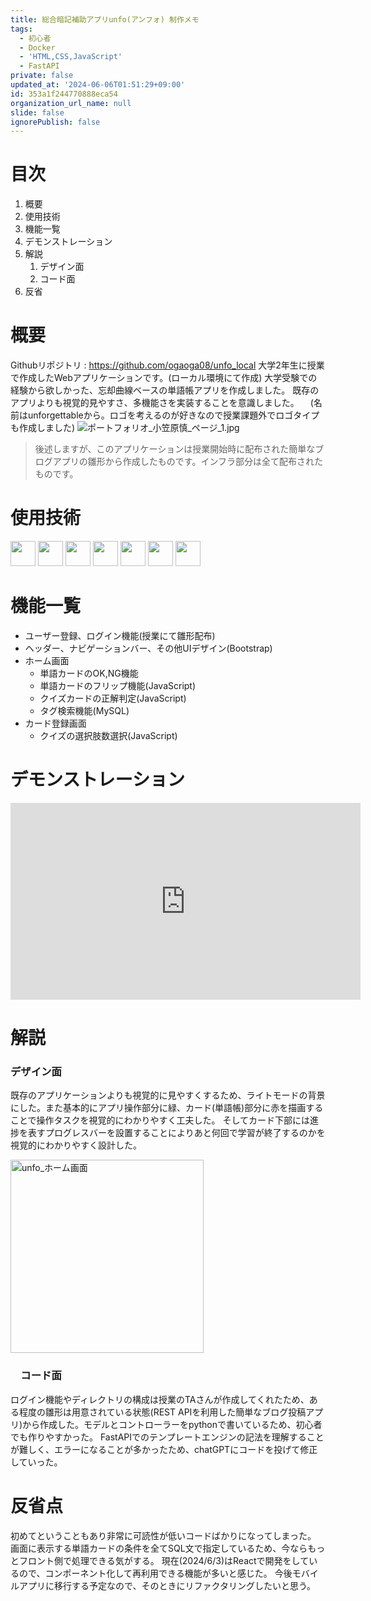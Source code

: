 ```yaml
---
title: 総合暗記補助アプリunfo(アンフォ) 制作メモ
tags:
  - 初心者
  - Docker
  - 'HTML,CSS,JavaScript'
  - FastAPI
private: false
updated_at: '2024-06-06T01:51:29+09:00'
id: 353a1f244770888eca54
organization_url_name: null
slide: false
ignorePublish: false
---
```

# 目次
1. 概要
1. 使用技術
1. 機能一覧
1. デモンストレーション
1. 解説
    1. デザイン面
    1. コード面
1. 反省
<!--1. 補足-->

# 概要
Githubリポジトリ : https://github.com/ogaoga08/unfo_local
大学2年生に授業で作成したWebアプリケーションです。(ローカル環境にて作成)
大学受験での経験から欲しかった、忘却曲線ベースの単語帳アプリを作成しました。
既存のアプリよりも視覚的見やすさ、多機能さを実装することを意識しました。
　(名前はunforgettableから。ロゴを考えるのが好きなので授業課題外でロゴタイプも作成しました)
![ポートフォリオ_小笠原慎_ページ_1.jpg](https://qiita-image-store.s3.ap-northeast-1.amazonaws.com/0/3774078/ee319386-8428-96b8-d1c8-4914f50a23b4.jpeg)

>後述しますが、このアプリケーションは授業開始時に配布された簡単なブログアプリの雛形から作成したものです。インフラ部分は全て配布されたものです。

# 使用技術
<p>
  <img src="https://img.shields.io/badge/-Html5-444444.svg?logo=html5&style=popout-square" height="40">
  <img src="https://img.shields.io/badge/-Css3-1572B6.svg?logo=css3&style=popout-square" height="40">
  <img src="https://img.shields.io/badge/-Bootstrap-563D7C.svg?logo=bootstrap&style=popout-square" height="40">
  <img src="https://img.shields.io/badge/-Javascript-ffffff.svg?logo=javascript&style=popout-square" height="40">
  <img src="https://img.shields.io/badge/-FastAPI-ffffff.svg?logo=fastapi&style=popout-square" height="40">
  <img src="https://img.shields.io/badge/-Docker-ffffff.svg?logo=docker&style=popout-square" height="40">
  <img src="https://img.shields.io/badge/-Mysql-ffa500.svg?logo=mysql&style=popout-square" height="40">
</p>

# 機能一覧
- ユーザー登録、ログイン機能(授業にて雛形配布)
- ヘッダー、ナビゲーションバー、その他UIデザイン(Bootstrap)
- ホーム画面
  - 単語カードのOK,NG機能
  - 単語カードのフリップ機能(JavaScript)
  - クイズカードの正解判定(JavaScript)
  - タグ検索機能(MySQL)
- カード登録画面
  - クイズの選択肢数選択(JavaScript)

# デモンストレーション
<iframe width="560" height="315" src="https://www.youtube.com/embed/OmOXHVjJsmA?si=cEO3qqwZjzOL-p93" title="YouTube video player" frameborder="0" allow="accelerometer; autoplay; clipboard-write; encrypted-media; gyroscope; picture-in-picture; web-share" referrerpolicy="strict-origin-when-cross-origin" allowfullscreen></iframe>

# 解説
### デザイン面
既存のアプリケーションよりも視覚的に見やすくするため、ライトモードの背景にした。また基本的にアプリ操作部分に緑、カード(単語帳)部分に赤を描画することで操作タスクを視覚的にわかりやすく工夫した。
そしてカード下部には進捗を表すプログレスバーを設置することによりあと何回で学習が終了するのかを視覚的にわかりやすく設計した。

<img width="309" alt="unfo_ホーム画面" src="https://github.com/ogaoga08/unfo_local/assets/131137413/c53b89a6-c4a7-45cf-8351-4f57acbec717">

### 　コード面
ログイン機能やディレクトリの構成は授業のTAさんが作成してくれたため、ある程度の雛形は用意されている状態(REST APIを利用した簡単なブログ投稿アプリ)から作成した。モデルとコントローラーをpythonで書いているため、初心者でも作りやすかった。
FastAPIでのテンプレートエンジンの記法を理解することが難しく、エラーになることが多かったため、chatGPTにコードを投げて修正していった。

# 反省点
初めてということもあり非常に可読性が低いコードばかりになってしまった。
画面に表示する単語カードの条件を全てSQL文で指定しているため、今ならもっとフロント側で処理できる気がする。
現在(2024/6/3)はReactで開発をしているので、コンポーネント化して再利用できる機能が多いと感じた。
今後モバイルアプリに移行する予定なので、そのときにリファクタリングしたいと思う。

<!-- 
# 補足
1年ほど前に作成したこのアプリについて、作成のプロセス・使用技術について思い出すため、またポートフォリオ作成の勉強のためにこの投稿を書きました。
このアプリケーションはそもそもある程度の雛形が用意されたものであること、基礎的なコーディング方法を学んでいなかったため、とんでもなく可読性の低いコードであることなどツッコミどころが満載ですが一記録として見ていただけたら幸いです。
-->
